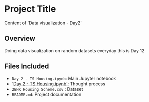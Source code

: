 
# Project Title
Content of 'Data visualization - Day2'





## Overview
 Doing data visualization on random datasets everyday this is Day 12
 
##  Files Included
- `Day 2 - TS Housing.ipynb`: Main Jupyter notebook
- `[Day 2 - TS Housing.ipynb'](https://youtu.be/BL2wQWmpILs): Thought process
- `2BHK Housing Scheme.csv` : Dataset
- `README.md`: Project documentation